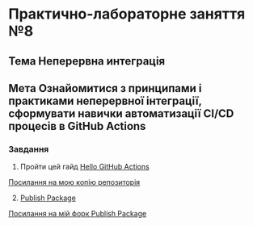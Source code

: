 # Практично-лабораторне заняття №8
## Тема Неперервна интеграція
## Мета Ознайомитися з принципами і практиками неперервної інтеграції, сформувати навички автоматизації CI/CD процесів в GitHub Actions

### Завдання

1. Пройти цей гайд [Hello GitHub Actions](https://github.com/skills/hello-github-actions?tab=readme-ov-file)

[Посилання на мою копію репозиторія](https://github.com/nick319933/skills-hello-github-actions)

2. [Publish Package](https://github.com/skills/publish-packages)

[Посилання на мій форк Publish Package](https://github.com/nick319933/skills-publish-packages)
